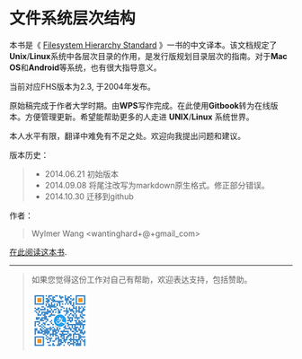 # 文件系统层次结构

本书是《 [Filesystem Hierarchy Standard](http://www.pathname.com/fhs) 》一书的中文译本。该文档规定了**Unix**/**Linux**系统中各层次目录的作用，是发行版规划目录层次的指南。对于**Mac OS**和**Android**等系统，也有很大指导意义。

当前对应FHS版本为2.3, 于2004年发布。

原始稿完成于作者大学时期。由**WPS**写作完成。在此使用**Gitbook**转为在线版本。方便管理更新。希望能帮助更多的人走进 **UNIX**/**Linux** 系统世界。

本人水平有限，翻译中难免有不足之处。欢迎向我提出问题和建议。


版本历史：
> * 2014.06.21 初始版本
> * 2014.09.08 将尾注改写为markdown原生格式。修正部分错误。
> * 2014.10.30 迁移到github

作者：
> Wylmer Wang &lt;wantinghard+@+gmail_com&gt;

[在此阅读这本书](http://wylmer_cn.gitbooks.io/filesystem-hierarchy-standard/content/).

---
> 如果您觉得这份工作对自己有帮助，欢迎表达支持，包括赞助。
>
> ![alipay](images/alipay.png)


